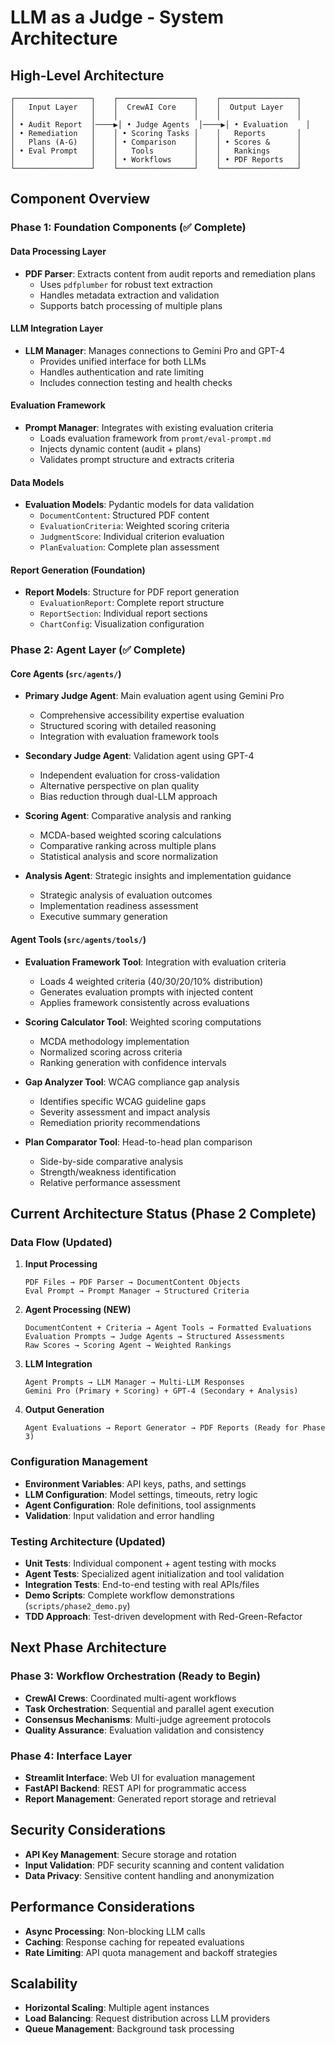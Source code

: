 # LLM as a Judge - System Architecture

## High-Level Architecture
```
┌─────────────────┐    ┌─────────────────┐    ┌─────────────────┐
│   Input Layer   │    │  CrewAI Core    │    │  Output Layer   │
│                 │    │                 │    │                 │
│ • Audit Report  │────▶│ • Judge Agents  │────▶│ • Evaluation    │
│ • Remediation   │    │ • Scoring Tasks │    │   Reports       │
│   Plans (A-G)   │    │ • Comparison    │    │ • Scores &      │
│ • Eval Prompt   │    │   Tools         │    │   Rankings      │
│                 │    │ • Workflows     │    │ • PDF Reports   │
└─────────────────┘    └─────────────────┘    └─────────────────┘
```

## Component Overview

### Phase 1: Foundation Components (✅ Complete)

#### Data Processing Layer
- **PDF Parser**: Extracts content from audit reports and remediation plans
  - Uses `pdfplumber` for robust text extraction
  - Handles metadata extraction and validation
  - Supports batch processing of multiple plans

#### LLM Integration Layer
- **LLM Manager**: Manages connections to Gemini Pro and GPT-4
  - Provides unified interface for both LLMs
  - Handles authentication and rate limiting
  - Includes connection testing and health checks

#### Evaluation Framework
- **Prompt Manager**: Integrates with existing evaluation criteria
  - Loads evaluation framework from `promt/eval-prompt.md`
  - Injects dynamic content (audit + plans)
  - Validates prompt structure and extracts criteria

#### Data Models
- **Evaluation Models**: Pydantic models for data validation
  - `DocumentContent`: Structured PDF content
  - `EvaluationCriteria`: Weighted scoring criteria
  - `JudgmentScore`: Individual criterion evaluation
  - `PlanEvaluation`: Complete plan assessment

#### Report Generation (Foundation)
- **Report Models**: Structure for PDF report generation
  - `EvaluationReport`: Complete report structure
  - `ReportSection`: Individual report sections
  - `ChartConfig`: Visualization configuration

### Phase 2: Agent Layer (✅ Complete)

#### Core Agents (`src/agents/`)
- **Primary Judge Agent**: Main evaluation agent using Gemini Pro
  - Comprehensive accessibility expertise evaluation
  - Structured scoring with detailed reasoning
  - Integration with evaluation framework tools

- **Secondary Judge Agent**: Validation agent using GPT-4  
  - Independent evaluation for cross-validation
  - Alternative perspective on plan quality
  - Bias reduction through dual-LLM approach

- **Scoring Agent**: Comparative analysis and ranking
  - MCDA-based weighted scoring calculations
  - Comparative ranking across multiple plans
  - Statistical analysis and score normalization

- **Analysis Agent**: Strategic insights and implementation guidance
  - Strategic analysis of evaluation outcomes
  - Implementation readiness assessment
  - Executive summary generation

#### Agent Tools (`src/agents/tools/`)
- **Evaluation Framework Tool**: Integration with evaluation criteria
  - Loads 4 weighted criteria (40/30/20/10% distribution)
  - Generates evaluation prompts with injected content
  - Applies framework consistently across evaluations

- **Scoring Calculator Tool**: Weighted scoring computations
  - MCDA methodology implementation  
  - Normalized scoring across criteria
  - Ranking generation with confidence intervals

- **Gap Analyzer Tool**: WCAG compliance gap analysis
  - Identifies specific WCAG guideline gaps
  - Severity assessment and impact analysis
  - Remediation priority recommendations

- **Plan Comparator Tool**: Head-to-head plan comparison
  - Side-by-side comparative analysis
  - Strength/weakness identification
  - Relative performance assessment

## Current Architecture Status (Phase 2 Complete)

### Data Flow (Updated)

1. **Input Processing**
   ```
   PDF Files → PDF Parser → DocumentContent Objects
   Eval Prompt → Prompt Manager → Structured Criteria
   ```

2. **Agent Processing (NEW)**
   ```
   DocumentContent + Criteria → Agent Tools → Formatted Evaluations
   Evaluation Prompts → Judge Agents → Structured Assessments
   Raw Scores → Scoring Agent → Weighted Rankings
   ```

3. **LLM Integration**
   ```
   Agent Prompts → LLM Manager → Multi-LLM Responses
   Gemini Pro (Primary + Scoring) + GPT-4 (Secondary + Analysis)
   ```

4. **Output Generation**
   ```
   Agent Evaluations → Report Generator → PDF Reports (Ready for Phase 3)
   ```

### Configuration Management

- **Environment Variables**: API keys, paths, and settings
- **LLM Configuration**: Model settings, timeouts, retry logic  
- **Agent Configuration**: Role definitions, tool assignments
- **Validation**: Input validation and error handling

### Testing Architecture (Updated)

- **Unit Tests**: Individual component + agent testing with mocks
- **Agent Tests**: Specialized agent initialization and tool validation
- **Integration Tests**: End-to-end testing with real APIs/files
- **Demo Scripts**: Complete workflow demonstrations (`scripts/phase2_demo.py`)
- **TDD Approach**: Test-driven development with Red-Green-Refactor

## Next Phase Architecture

### Phase 3: Workflow Orchestration (Ready to Begin)
- **CrewAI Crews**: Coordinated multi-agent workflows
- **Task Orchestration**: Sequential and parallel agent execution
- **Consensus Mechanisms**: Multi-judge agreement protocols
- **Quality Assurance**: Evaluation validation and consistency

### Phase 4: Interface Layer
- **Streamlit Interface**: Web UI for evaluation management
- **FastAPI Backend**: REST API for programmatic access
- **Report Management**: Generated report storage and retrieval

## Security Considerations

- **API Key Management**: Secure storage and rotation
- **Input Validation**: PDF security scanning and content validation
- **Data Privacy**: Sensitive content handling and anonymization

## Performance Considerations

- **Async Processing**: Non-blocking LLM calls
- **Caching**: Response caching for repeated evaluations
- **Rate Limiting**: API quota management and backoff strategies

## Scalability

- **Horizontal Scaling**: Multiple agent instances
- **Load Balancing**: Request distribution across LLM providers
- **Queue Management**: Background task processing
